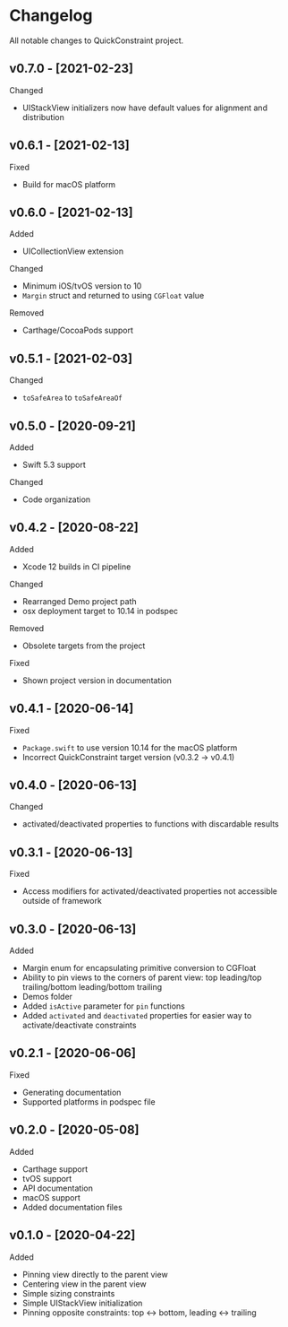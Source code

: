 # Changelog

All notable changes to QuickConstraint project.

## v0.7.0 - [2021-02-23]

Changed
* UIStackView initializers now have default values for alignment and distribution

## v0.6.1 - [2021-02-13]

Fixed
* Build for macOS platform

## v0.6.0 - [2021-02-13]

Added
* UICollectionView extension

Changed
* Minimum iOS/tvOS version to 10
* `Margin` struct and returned to using `CGFloat` value

Removed
* Carthage/CocoaPods support

## v0.5.1 - [2021-02-03]

Changed
* `toSafeArea` to `toSafeAreaOf`

## v0.5.0 - [2020-09-21]

Added
* Swift 5.3 support

Changed
* Code organization

## v0.4.2 - [2020-08-22]

Added
* Xcode 12 builds in CI pipeline

Changed
* Rearranged Demo project path
* osx deployment target to 10.14 in podspec

Removed
* Obsolete targets from the project

Fixed
* Shown project version in documentation

## v0.4.1 - [2020-06-14]

Fixed
* `Package.swift` to use version 10.14 for the macOS platform 
* Incorrect QuickConstraint target version (v0.3.2 -> v0.4.1)

## v0.4.0 - [2020-06-13]

Changed
* activated/deactivated properties to functions with discardable results

## v0.3.1 - [2020-06-13]

Fixed
* Access modifiers for activated/deactivated properties not accessible outside of framework

## v0.3.0 - [2020-06-13]

Added
* Margin enum for encapsulating primitive conversion to CGFloat
* Ability to pin views to the corners of parent view: top leading/top trailing/bottom leading/bottom trailing
* Demos folder
* Added `isActive` parameter for `pin` functions
* Added `activated` and `deactivated` properties for easier way to activate/deactivate constraints

## v0.2.1 - [2020-06-06]

Fixed
* Generating documentation
* Supported platforms in podspec file

## v0.2.0 - [2020-05-08]

Added
* Carthage support
* tvOS support
* API documentation
* macOS support
* Added documentation files

## v0.1.0 - [2020-04-22]

Added
* Pinning view directly to the parent view
* Centering view in the parent view
* Simple sizing constraints
* Simple UIStackView initialization
* Pinning opposite constraints: top <-> bottom, leading <->  trailing
